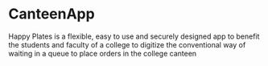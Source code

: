 # CanteenApp
Happy Plates is a flexible, easy to use and securely designed app to benefit the students and faculty of a college to digitize the conventional way of waiting in a queue to place orders in the college canteen
